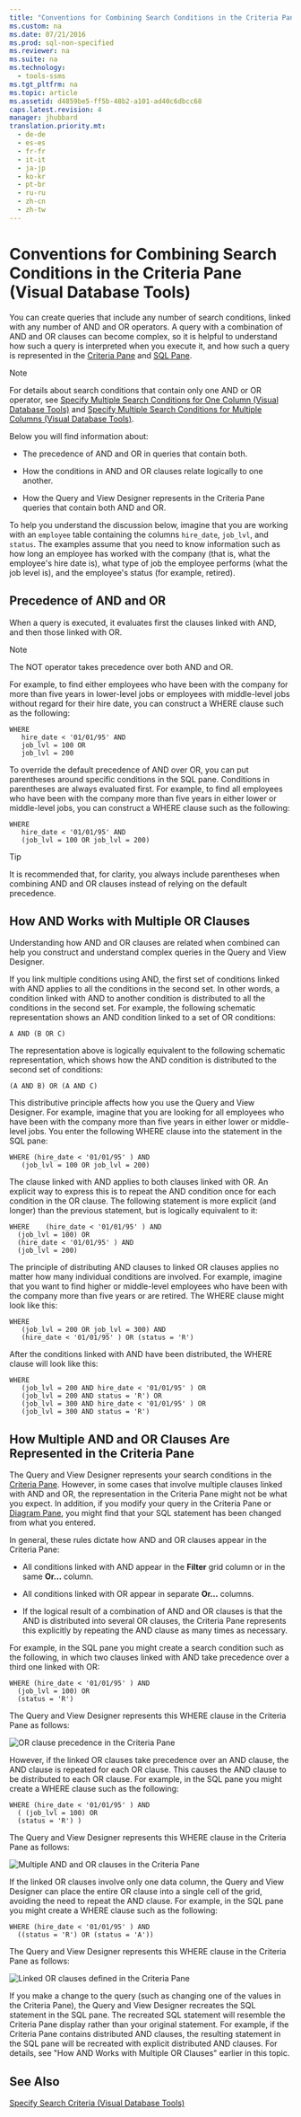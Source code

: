 ```yaml
---
title: "Conventions for Combining Search Conditions in the Criteria Pane (Visual Database Tools)"
ms.custom: na
ms.date: 07/21/2016
ms.prod: sql-non-specified
ms.reviewer: na
ms.suite: na
ms.technology: 
  - tools-ssms
ms.tgt_pltfrm: na
ms.topic: article
ms.assetid: d4859be5-ff5b-48b2-a101-ad40c6dbcc68
caps.latest.revision: 4
manager: jhubbard
translation.priority.mt: 
  - de-de
  - es-es
  - fr-fr
  - it-it
  - ja-jp
  - ko-kr
  - pt-br
  - ru-ru
  - zh-cn
  - zh-tw
---
```

# Conventions for Combining Search Conditions in the Criteria Pane (Visual Database Tools)
You can create queries that include any number of search conditions, linked with any number of AND and OR operators. A query with a combination of AND and OR clauses can become complex, so it is helpful to understand how such a query is interpreted when you execute it, and how such a query is represented in the [Criteria Pane](../content/Criteria-Pane--Visual-Database-Tools-.md) and [SQL Pane](../content/SQL-Pane--Visual-Database-Tools-.md).  
  
> [!NOTE]  
> For details about search conditions that contain only one AND or OR operator, see [Specify Multiple Search Conditions for One Column &#40;Visual Database Tools&#41;](../content/Specify-Multiple-Search-Conditions-for-One-Column--Visual-Database-Tools-.md) and [Specify Multiple Search Conditions for Multiple Columns &#40;Visual Database Tools&#41;](../content/Specify-Multiple-Search-Conditions-for-Multiple-Columns--Visual-Database-Tools-.md).  
  
Below you will find information about:  
  
-   The precedence of AND and OR in queries that contain both.  
  
-   How the conditions in AND and OR clauses relate logically to one another.  
  
-   How the Query and View Designer represents in the Criteria Pane queries that contain both AND and OR.  
  
To help you understand the discussion below, imagine that you are working with an `employee` table containing the columns `hire_date`, `job_lvl`, and `status`. The examples assume that you need to know information such as how long an employee has worked with the company (that is, what the employee's hire date is), what type of job the employee performs (what the job level is), and the employee's status (for example, retired).  
  
## Precedence of AND and OR  
When a query is executed, it evaluates first the clauses linked with AND, and then those linked with OR.  
  
> [!NOTE]  
> The NOT operator takes precedence over both AND and OR.  
  
For example, to find either employees who have been with the company for more than five years in lower-level jobs or employees with middle-level jobs without regard for their hire date, you can construct a WHERE clause such as the following:  
  
```  
WHERE   
   hire_date < '01/01/95' AND   
   job_lvl = 100 OR  
   job_lvl = 200  
```  
  
To override the default precedence of AND over OR, you can put parentheses around specific conditions in the SQL pane. Conditions in parentheses are always evaluated first. For example, to find all employees who have been with the company more than five years in either lower or middle-level jobs, you can construct a WHERE clause such as the following:  
  
```  
WHERE   
   hire_date < '01/01/95' AND   
   (job_lvl = 100 OR job_lvl = 200)  
```  
  
> [!TIP]  
> It is recommended that, for clarity, you always include parentheses when combining AND and OR clauses instead of relying on the default precedence.  
  
## How AND Works with Multiple OR Clauses  
Understanding how AND and OR clauses are related when combined can help you construct and understand complex queries in the Query and View Designer.  
  
If you link multiple conditions using AND, the first set of conditions linked with AND applies to all the conditions in the second set. In other words, a condition linked with AND to another condition is distributed to all the conditions in the second set. For example, the following schematic representation shows an AND condition linked to a set of OR conditions:  
  
```  
A AND (B OR C)  
```  
  
The representation above is logically equivalent to the following schematic representation, which shows how the AND condition is distributed to the second set of conditions:  
  
```  
(A AND B) OR (A AND C)  
```  
  
This distributive principle affects how you use the Query and View Designer. For example, imagine that you are looking for all employees who have been with the company more than five years in either lower or middle-level jobs. You enter the following WHERE clause into the statement in the SQL pane:  
  
```  
WHERE (hire_date < '01/01/95' ) AND   
   (job_lvl = 100 OR job_lvl = 200)  
```  
  
The clause linked with AND applies to both clauses linked with OR. An explicit way to express this is to repeat the AND condition once for each condition in the OR clause. The following statement is more explicit (and longer) than the previous statement, but is logically equivalent to it:  
  
```  
WHERE    (hire_date < '01/01/95' ) AND  
  (job_lvl = 100) OR   
  (hire_date < '01/01/95' ) AND   
  (job_lvl = 200)  
```  
  
The principle of distributing AND clauses to linked OR clauses applies no matter how many individual conditions are involved. For example, imagine that you want to find higher or middle-level employees who have been with the company more than five years or are retired. The WHERE clause might look like this:  
  
```  
WHERE   
   (job_lvl = 200 OR job_lvl = 300) AND  
   (hire_date < '01/01/95' ) OR (status = 'R')  
```  
  
After the conditions linked with AND have been distributed, the WHERE clause will look like this:  
  
```  
WHERE   
   (job_lvl = 200 AND hire_date < '01/01/95' ) OR  
   (job_lvl = 200 AND status = 'R') OR  
   (job_lvl = 300 AND hire_date < '01/01/95' ) OR  
   (job_lvl = 300 AND status = 'R')  
```  
  
## How Multiple AND and OR Clauses Are Represented in the Criteria Pane  
The Query and View Designer represents your search conditions in the [Criteria Pane](../content/Criteria-Pane--Visual-Database-Tools-.md). However, in some cases that involve multiple clauses linked with AND and OR, the representation in the Criteria Pane might not be what you expect. In addition, if you modify your query in the Criteria Pane or [Diagram Pane](../content/Diagram-Pane--Visual-Database-Tools-.md), you might find that your SQL statement has been changed from what you entered.  
  
In general, these rules dictate how AND and OR clauses appear in the Criteria Pane:  
  
-   All conditions linked with AND appear in the **Filter** grid column or in the same **Or...** column.  
  
-   All conditions linked with OR appear in separate **Or...** columns.  
  
-   If the logical result of a combination of AND and OR clauses is that the AND is distributed into several OR clauses, the Criteria Pane represents this explicitly by repeating the AND clause as many times as necessary.  
  
For example, in the SQL pane you might create a search condition such as the following, in which two clauses linked with AND take precedence over a third one linked with OR:  
  
```  
WHERE (hire_date < '01/01/95' ) AND   
  (job_lvl = 100) OR   
  (status = 'R')  
```  
  
The Query and View Designer represents this WHERE clause in the Criteria Pane as follows:  
  
![OR clause precedence in the Criteria Pane](../content/media/vs_criteriapane1.gif "vs_criteriapane1")  
  
However, if the linked OR clauses take precedence over an AND clause, the AND clause is repeated for each OR clause. This causes the AND clause to be distributed to each OR clause. For example, in the SQL pane you might create a WHERE clause such as the following:  
  
```  
WHERE (hire_date < '01/01/95' ) AND   
  ( (job_lvl = 100) OR   
  (status = 'R') )  
```  
  
The Query and View Designer represents this WHERE clause in the Criteria Pane as follows:  
  
![Multiple AND and OR clauses in the Criteria Pane](../content/media/vs_criteriapane2.gif "vs_criteriapane2")  
  
If the linked OR clauses involve only one data column, the Query and View Designer can place the entire OR clause into a single cell of the grid, avoiding the need to repeat the AND clause. For example, in the SQL pane you might create a WHERE clause such as the following:  
  
```  
WHERE (hire_date < '01/01/95' ) AND   
  ((status = 'R') OR (status = 'A'))  
```  
  
The Query and View Designer represents this WHERE clause in the Criteria Pane as follows:  
  
![Linked OR clauses defined in the Criteria Pane](../content/media/vs_criteriapane3.gif "vs_criteriapane3")  
  
If you make a change to the query (such as changing one of the values in the Criteria Pane), the Query and View Designer recreates the SQL statement in the SQL pane. The recreated SQL statement will resemble the Criteria Pane display rather than your original statement. For example, if the Criteria Pane contains distributed AND clauses, the resulting statement in the SQL pane will be recreated with explicit distributed AND clauses. For details, see "How AND Works with Multiple OR Clauses" earlier in this topic.  
  
## See Also  
[Specify Search Criteria &#40;Visual Database Tools&#41;](../content/Specify-Search-Criteria--Visual-Database-Tools-.md)  
  
